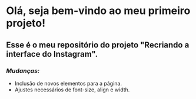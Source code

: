 # Olá, seja bem-vindo ao meu primeiro projeto! #

## Esse é o meu repositório do projeto "Recriando a interface do Instagram". ##

### _Mudanças:_ ###
* Inclusão de novos elementos para a página.
* Ajustes necessários de font-size, align e width.

